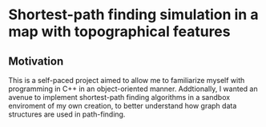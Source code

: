 # Shortest-path finding simulation in a map with topographical features

## Motivation

This is a self-paced project aimed to allow me to familiarize myself with programming in C++ in an object-oriented manner. Addtionally, I wanted an avenue to implement shortest-path finding algorithms in a sandbox enviroment of my own creation, to better understand how graph data structures are used in path-finding.
